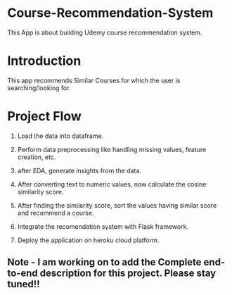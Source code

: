 # Course-Recommendation-System
This App is about building Udemy course recommendation system.

# Introduction
This app recommends Similar Courses for which the user is searching/looking for.

# Project Flow

1) Load the data into dataframe.

2) Perform data preprocessing like handling missing values, feature creation, etc.

3) after EDA, generate insights from the data.

4) After converting text to numeric values, now calculate the cosine similarity score.

5) After finding the similarity score, sort the values having similar score and recommend a course.

6) Integrate the recomendation system with Flask framework.

7) Deploy the application on heroku cloud platform. 

## Note - I am working on to add the Complete end-to-end description for this project. Please stay tuned!!

